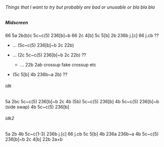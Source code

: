 ###### Things that I want to try but probably are bad or unusable *or bla bla bla*


##### Midscreen

66 5a 2b(b)c 5c~c(5) 236[b]~b 66 2c 4[b] 5c 5[b] 2b 236b j.[c] 66 j.cb ??

[comment]: <> (66 5a 2b&#40;b&#41;c 5c~c&#40;5&#41; 236[b]~b 66 2c 4[b] 5c 5[b] 214a 236b j.[c] 66 j.cb ??)

[comment]: <> (66 5a 2b&#40;b&#41;c 5c~c&#40;5&#41; 236[b]~b 66 2c 5c 5[b] 4b 236b j.[c] 66 j.cb)
- ... (5c~c(5) 236[b]~b 2c 22b)
- ... (2c 5c~c(5) 236[b]~b 2c 22b) ??
  - ... 22b 2ab crossup fake crossup etc

- (5c 5[b] 4b 236b~a 2b) ??

###### idk

5a 2bc 5c~c(5) 236[b]~b 2c 4b (5b) 5c~c(5) 236[b] 4b 5c~c(5) 236[b]~b (side swap) 4b 5c~c(5) 236[b]



###### idk2

5a 2b 4b 5c~c(1-3) 236b j.[c] 66 j.cb 5c 5[b] 4b 236a 236b~a 4b 5c~c(5) 236[b]~b 2c 4[b] 22b 2a+b 